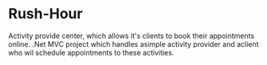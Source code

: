 # Rush-Hour
Activity provide center, which allows it's clients to book their appointments online.
.Net MVC project which handles asimple activity provider and aclient who wil schedule appointments to these activities. 
